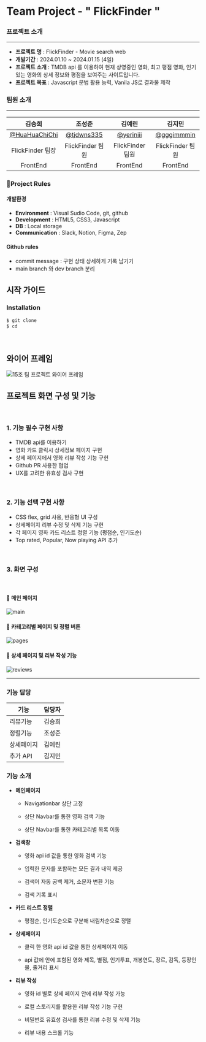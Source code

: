 # Team Project - " FlickFinder "

### 프로젝트 소개
---
- **프로젝트 명** : FlickFinder - Movie search web
- **개발기간** : 2024.01.10 ~ 2024.01.15 (4일)
- **프로젝트 소개** : TMDB api 를 이용하여 현재 상영중인 영화, 최고 평점 영화, 인기있는 영화의 상세 정보와 평점을 보여주는 사이트입니다.
- **프로젝트 목표** : Javascript 문법 활용 능력, Vanila JS로 결과물 제작

### 팀원 소개

---
|                            김승희                            |                            조성준                           |                            김예린                            |                            김지민                            |   
| :----------------------------------------------------------: | :----------------------------------------------------------: | :----------------------------------------------------------: | :----------------------------------------------------------: |
|                          [@HuaHuaChiChi](https://github.com/HuaHuaChiChi)                           |                          [@tjdwns335](https://github.com/tjdwns335)                           |                          [@yeriniii](https://github.com/yeriniii)                           |                          [@gggimmmin](https://github.com/gggimmmin)                         |
|                           FlickFinder 팀장                           |                           FlickFinder 팀원                           |                           FlickFinder 팀원                           |                           FlickFinder 팀원                           | 
|                           FrontEnd                           |                           FrontEnd                           |                           FrontEnd                           |                           FrontEnd                           | 

### 🚦Project Rules

#### 개발환경
- **Environment** : Visual Sudio Code, git, github
- **Development** : HTML5, CSS3, Javascript
- **DB** : Local storage
- **Communication** : Slack, Notion, Figma, Zep

#### Github rules
- commit message : 구현 상태 상세하게 기록 남기기
- main branch 와 dev branch 분리

## 시작 가이드


### Installation

```bash
$ git clone 
$ cd
```

<br />

## 와이어 프레임

![15조 팀 프로젝트 와이어 프레임](https://github.com/HuaHuaChiChi/sparta_week2_teampjt/assets/142903244/6e553b3e-fb27-410c-8e7a-81e218231ba9)

## 프로젝트 화면 구성 및 기능

<br />

### 1. 기능 필수 구현 사항  

- TMDB api를 이용하기
- 영화 카드 클릭시 상세정보 페이지 구현
- 상세 페이지에서 영화 리뷰 작성 기능 구현
- Github PR 사용한 협업
- UX를 고려한 유효성 검사 구현

 <br /> 

 ### 2. 기능 선택 구현 사항 

 - CSS flex, grid 사용, 반응형 UI 구성
 - 상세페이지 리뷰 수정 및 삭제 기능 구현
 - 각 페이지 영화 카드 리스트 정렬 기능 (평점순, 인기도순)
 - Top rated, Popular, Now playing API 추가

<br />

### 3. 화면 구성

<br /> 

#### 🚩 메인 페이지

![main](https://github.com/HuaHuaChiChi/sparta_week2_teampjt/assets/142903244/87c0556b-8469-438c-8f7c-c00418425499)

#### 🚩 카테고리별 페이지 및 정렬 버튼

![pages](https://github.com/HuaHuaChiChi/sparta_week2_teampjt/assets/142903244/6c6a7f79-8155-4480-b61d-827f8b3af495)

#### 🚩 상세 페이지 및 리뷰 작성 기능

![reviews](https://github.com/HuaHuaChiChi/sparta_week2_teampjt/assets/142903244/693aa729-7558-42f4-be43-e7cc4f495dd7)




---

### 기능 담당


| 기능                               | 담당자 |
| ---------------------------------- | ------ |
| 리뷰기능 | 김승희 |
| 정렬기능            | 조성준 |
| 상세페이지   | 김예린 |
| 추가 API                             | 김지민 |


### 기능 소개

- **메인페이지** 

  - Navigationbar 상단 고정

  - 상단 Navbar를 통한 영화 검색 기능
 
  - 상단 Navbar를 통한 카테고리별 목록 이동
 

- **검색창** 

  - 영화 api id 값을 통한 영화 검색 기능

  - 입력한 문자를 포함하는 모든 결과 내역 제공
 
  - 검색어 자동 공백 제거, 소문자 변환 기능
 
  - 검색 기록 표시
 

- **카드 리스트 정렬** 

  - 평점순, 인기도순으로 구분해 내림차순으로 정렬


- **상세페이지** 

  - 클릭 한 영화 api id 값을 통한 상세페이지 이동
 
  - api 값에 안에 포함된 영화 제목, 별점, 인기투표, 개봉연도, 장르, 감독, 등장인물, 줄거리 표시
 
 
- **리뷰 작성** 

  - 영화 id 별로 상세 페이지 안에 리뷰 작성 가능

  - 로컬 스토리지를 활용한 리뷰 작성 기능 구현
 
  - 비밀번호 유효성 검사를 통한 리뷰 수정 및 삭제 기능
 
  - 리뷰 내용 스크롤 기능
